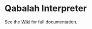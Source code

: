 # Qabalah Interpreter

See the [Wiki](https://bitbucket.org/perlowgren/qabalah-interpreter/wiki/) for full documentation.

